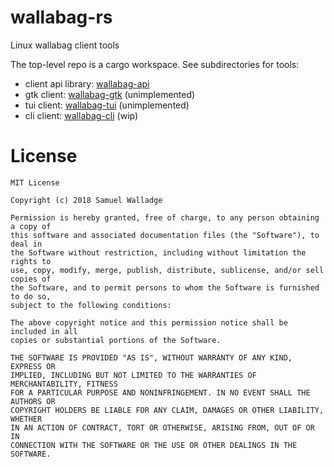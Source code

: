 # wallabag-rs

Linux wallabag client tools


The top-level repo is a cargo workspace. See subdirectories for tools:

- client api library: [wallabag-api](wallabag-api/)
- gtk client: [wallabag-gtk](wallabag-gtk/) (unimplemented)
- tui client: [wallabag-tui](wallabag-tui/) (unimplemented)
- cli client: [wallabag-cli](wallabag-cli/) (wip)



# License

```
MIT License

Copyright (c) 2018 Samuel Walladge

Permission is hereby granted, free of charge, to any person obtaining a copy of
this software and associated documentation files (the "Software"), to deal in
the Software without restriction, including without limitation the rights to
use, copy, modify, merge, publish, distribute, sublicense, and/or sell copies of
the Software, and to permit persons to whom the Software is furnished to do so,
subject to the following conditions:

The above copyright notice and this permission notice shall be included in all
copies or substantial portions of the Software.

THE SOFTWARE IS PROVIDED "AS IS", WITHOUT WARRANTY OF ANY KIND, EXPRESS OR
IMPLIED, INCLUDING BUT NOT LIMITED TO THE WARRANTIES OF MERCHANTABILITY, FITNESS
FOR A PARTICULAR PURPOSE AND NONINFRINGEMENT. IN NO EVENT SHALL THE AUTHORS OR
COPYRIGHT HOLDERS BE LIABLE FOR ANY CLAIM, DAMAGES OR OTHER LIABILITY, WHETHER
IN AN ACTION OF CONTRACT, TORT OR OTHERWISE, ARISING FROM, OUT OF OR IN
CONNECTION WITH THE SOFTWARE OR THE USE OR OTHER DEALINGS IN THE SOFTWARE.
```
